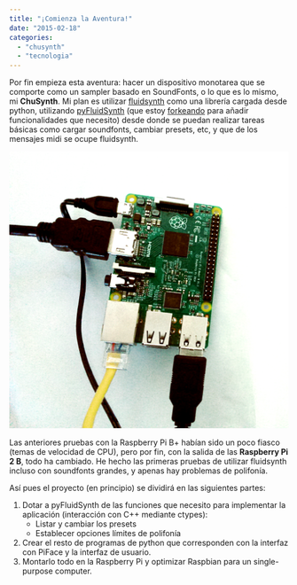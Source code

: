 ```yaml
---
title: "¡Comienza la Aventura!"
date: "2015-02-18"
categories: 
  - "chusynth"
  - "tecnologia"
---
```


Por fin empieza esta aventura: hacer un dispositivo monotarea que se comporte como un sampler basado en SoundFonts, o lo que es lo mismo, mi **ChuSynth**. Mi plan es utilizar [fluidsynth](http://www.fluidsynth.org) como una librería cargada desde python, utilizando [pyFluidSynth](https://github.com/nwhitehead/pyfluidsynth) (que estoy [forkeando](https://github.com/pakitochus/pyfluidsynth) para añadir funcionalidades que necesito) desde donde se puedan realizar tareas básicas como cargar soundfonts, cambiar presets, etc, y que de los mensajes midi se ocupe fluidsynth.

![Sin nombre](images/sin-nombre.png)

Las anteriores pruebas con la Raspberry Pi B+ habían sido un poco fiasco (temas de velocidad de CPU), pero por fin, con la salida de las **Raspberry Pi 2 B**, todo ha cambiado. He hecho las primeras pruebas de utilizar fluidsynth incluso con soundfonts grandes, y apenas hay problemas de polifonía.

Así pues el proyecto (en principio) se dividirá en las siguientes partes:

1. Dotar a pyFluidSynth de las funciones que necesito para implementar la aplicación (interacción con C++ mediante ctypes):
    - Listar y cambiar los presets
    - Establecer opciones límites de polifonía
2. Crear el resto de programas de python que corresponden con la interfaz con PiFace y la interfaz de usuario.
3. Montarlo todo en la Raspberry Pi y optimizar Raspbian para un single-purpose computer.
